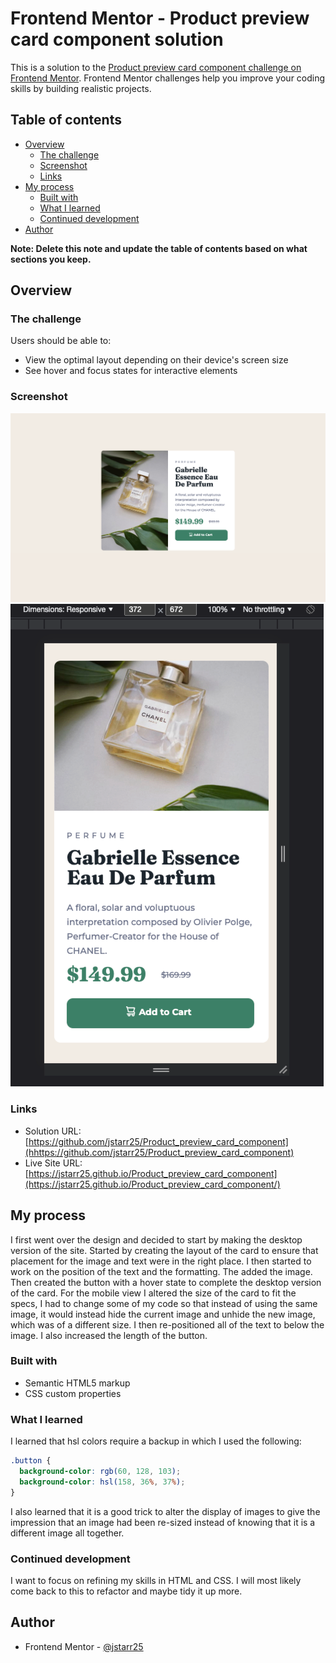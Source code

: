 # Frontend Mentor - Product preview card component solution

This is a solution to the [Product preview card component challenge on Frontend Mentor](https://www.frontendmentor.io/challenges/product-preview-card-component-GO7UmttRfa). Frontend Mentor challenges help you improve your coding skills by building realistic projects. 

## Table of contents

- [Overview](#overview)
  - [The challenge](#the-challenge)
  - [Screenshot](#screenshot)
  - [Links](#links)
- [My process](#my-process)
  - [Built with](#built-with)
  - [What I learned](#what-i-learned)
  - [Continued development](#continued-development)
- [Author](#author)

**Note: Delete this note and update the table of contents based on what sections you keep.**

## Overview

### The challenge

Users should be able to:

- View the optimal layout depending on their device's screen size
- See hover and focus states for interactive elements

### Screenshot

![](./screenshots/desktop.png)
![](./screenshots/mobile.png)

### Links

- Solution URL: [https://github.com/jstarr25/Product_preview_card_component](hhttps://github.com/jstarr25/Product_preview_card_component)
- Live Site URL: [https://jstarr25.github.io/Product_preview_card_component](https://jstarr25.github.io/Product_preview_card_component/)

## My process

I first went over the design and decided to start by making the desktop version of the site.
Started by creating the layout of the card to ensure that placement for the image and text were in the right place.
I then started to work on the position of the text and the formatting.
The added the image.
Then created the button with a hover state to complete the desktop version of the card.
For the mobile view I altered the size of the card to fit the specs, I had to change some of my code so that instead of using the same image, it would instead hide the current image and unhide the new image, which was of a different size.
I then re-positioned all of the text to below the image.
I also increased the length of the button.

### Built with

- Semantic HTML5 markup
- CSS custom properties

### What I learned

I learned that hsl colors require a backup in which I used the following:

```css
.button {
  background-color: rgb(60, 128, 103);
  background-color: hsl(158, 36%, 37%);
}
```

I also learned that it is a good trick to alter the display of images to give the impression that an image had been re-sized instead of knowing that it is a different image all together.


### Continued development

I want to focus on refining my skills in HTML and CSS.
I will most likely come back to this to refactor and maybe tidy it up more.

## Author

- Frontend Mentor - [@jstarr25](https://www.frontendmentor.io/profile/jstarr25)
